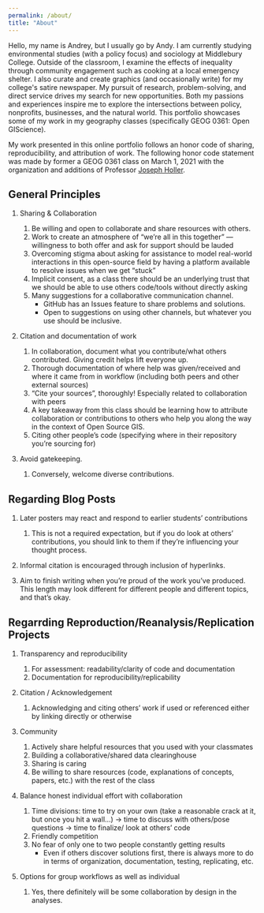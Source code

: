 ```yaml
---
permalink: /about/
title: "About"
---
```


Hello, my name is Andrey, but I usually go by Andy. I am currently studying environmental studies (with a policy focus) and sociology at Middlebury College. 
Outside of the classroom, I examine the effects of inequality through community engagement such as cooking at a local emergency shelter. I also curate and create graphics (and occasionally write) for my college's satire newspaper. 
My pursuit of research, problem-solving, and direct service drives my search for new opportunities. 
Both my passions and experiences inspire me to explore the intersections between policy, nonprofits, businesses, and the natural world. This portfolio showcases some of my work in my geography classes (specifically GEOG 0361: Open GIScience).


My work presented in this online portfolio follows an honor code of sharing, reproducibility, and attribution of work.
The following honor code statement was made by former a GEOG 0361 class on March 1, 2021 with the organization and additions of Professor [Joseph Holler](https://github.com/josephholler).

## General Principles
1. Sharing & Collaboration
    1. Be willing and open to collaborate and share resources with others.
    2. Work to create an atmosphere of “we’re all in this together” — willingness to both offer and ask for support should be lauded
    3. Overcoming stigma about asking for assistance to model real-world interactions in this open-source field by having a platform available to resolve issues when we get “stuck”
    4. Implicit consent, as a class there should be an underlying trust that we should be able to use others code/tools without directly asking
    5. Many suggestions for a collaborative communication channel.
        * GitHub has an Issues feature to share problems and solutions.
        * Open to suggestions on using other channels, but whatever you use should be inclusive.

2. Citation and documentation of work
    1. In collaboration, document what you contribute/what others contributed. Giving credit helps lift everyone up.
    2. Thorough documentation of where help was given/received and where it came from in workflow (including both peers and other external sources)
    3. “Cite your sources”, thoroughly! Especially related to collaboration with peers
    4. A key takeaway from this class should be learning how to attribute collaboration or contributions to others who help you along the way in the context of Open Source GIS.
    5. Citing other people’s code (specifying where in their repository you’re sourcing for)

3. Avoid gatekeeping.
    1. Conversely, welcome diverse contributions.



## Regarding Blog Posts
1. Later posters may react and respond to earlier students’ contributions
    1. This is not a required expectation, but if you do look at others’ contributions, you should link to them if they’re influencing your thought process.

2. Informal citation is encouraged through inclusion of hyperlinks.

3. Aim to finish writing when you’re proud of the work you’ve produced. This length may look different for different people and different topics, and that’s okay.



## Regarrding Reproduction/Reanalysis/Replication Projects
1. Transparency and reproducibility
    1. For assessment: readability/clarity of code and documentation
    2. Documentation for reproducibility/replicability

2. Citation / Acknowledgement
    1. Acknowledging and citing others’ work if used or referenced either by linking directly or otherwise

3. Community
    1. Actively share helpful resources that you used with your classmates
    2. Building a collaborative/shared data clearinghouse
    3. Sharing is caring
    4. Be willing to share resources (code, explanations of concepts, papers, etc.) with the rest of the class

4. Balance honest individual effort with collaboration
    1. Time divisions: time to try on your own (take a reasonable crack at it, but once you hit a wall…) → time to discuss with others/pose questions → time to finalize/ look at others’ code
    2. Friendly competition
    3. No fear of only one to two people constantly getting results
        * Even if others discover solutions first, there is always more to do in terms of organization, documentation, testing, replicating, etc.

5. Options for group workflows as well as individual
    1. Yes, there definitely will be some collaboration by design in the analyses.